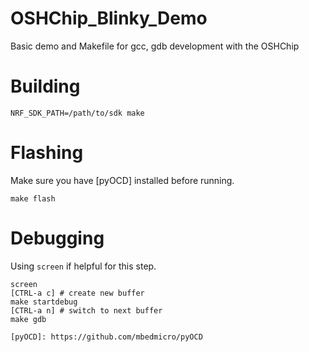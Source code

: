 # OSHChip_Blinky_Demo
Basic demo and Makefile for gcc, gdb development with the OSHChip

# Building
```
NRF_SDK_PATH=/path/to/sdk make
```

# Flashing
Make sure you have [pyOCD] installed before running.

```
make flash
```

# Debugging
Using `screen` if helpful for this step.
```
screen
[CTRL-a c] # create new buffer
make startdebug
[CTRL-a n] # switch to next buffer
make gdb

[pyOCD]: https://github.com/mbedmicro/pyOCD
